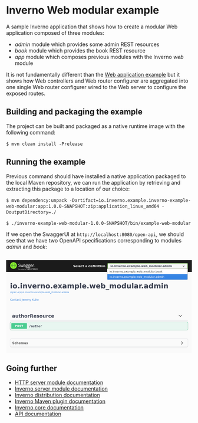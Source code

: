 [inverno-mod-http-server]: https://github.com/inverno-io/inverno-mods/blob/master/doc/reference-guide.md#http-server
[inverno-mod-web]: https://github.com/inverno-io/inverno-mods/blob/master/doc/reference-guide.md#web
[inverno-dist-root]: https://github.com/inverno-io/inverno-dist
[inverno-core-root-doc]: https://github.com/inverno-io/inverno-core/blob/master/doc/reference-guide.md
[inverno-tool-maven-plugin]: https://github.com/inverno-io/inverno-tools/blob/master/inverno-maven-plugin
[inverno-javadoc]: https://inverno.io/docs/release/api/index.html

# Inverno Web modular example

A sample Inverno application that shows how to create a modular Web application composed of three modules:

- *admin* module which provides some admin REST resources
- *book* module which provides the book REST resource
- *app* module which composes previous modules with the Inverno *web* module

It is not fundamentally different than the [Web application example](../inverno-example-web/) but it shows how Web controllers and Web router configurer are aggregated into one single Web router configurer wired to the Web server to configure the exposed routes.

## Building and packaging the example

The project can be built and packaged as a native runtime image with the following command:

```plaintext
$ mvn clean install -Prelease
```

## Running the example

Previous command should have installed a native application packaged to the local Maven repository, we can run the application by retrieving and extracting this package to a location of our choice:

```plaintext
$ mvn dependency:unpack -Dartifact=io.inverno.example.inverno-example-web-modular:app:1.0.0-SNAPSHOT:zip:application_linux_amd64 -DoutputDirectory=./
```
```plaintext
$ ./inverno-example-web-modular-1.0.0-SNAPSHOT/bin/example-web-modular
```

If we open the SwaggerUI at `http://localhost:8080/open-api`, we should see that we have two OpenAPI specifications corresponding to modules *admin* and *book*:

<img src="src/img/swaggerUI.png" style="display: block; margin: 2em auto;"/>

## Going further

- [HTTP server module documentation][inverno-mod-http-server]
- [Inverno server module documentation][inverno-mod-web]
- [Inverno distribution documentation][inverno-dist-root]
- [Inverno Maven plugin documentation][inverno-tool-maven-plugin]
- [Inverno core documentation][inverno-core-root-doc]
- [API documentation][inverno-javadoc]
